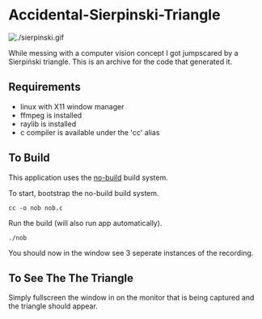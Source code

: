 # Accidental-Sierpinski-Triangle

![./sierpinski.gif](https://github.com/Stemt/Accidental-Sierpinski-Triangle/blob/main/sierpinski.gif?raw=true)

While messing with a computer vision concept I got jumpscared by a Sierpiński triangle. This is an archive for the code that generated it.

## Requirements

- linux with X11 window manager
- ffmpeg is installed
- raylib is installed
- c compiler is available under the 'cc' alias

## To Build

This application uses the [no-build](https://github.com/tsoding/nob.h) build system.

To start, bootstrap the no-build build system.
```
cc -o nob nob.c
```

Run the build (will also run app automatically).
```
./nob
```

You should now in the window see 3 seperate instances of the recording.

## To See The The Triangle

Simply fullscreen the window in on the monitor that is being captured and the triangle should appear.

